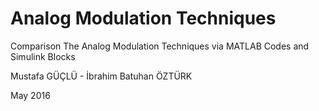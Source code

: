 # Analog Modulation Techniques
Comparison The Analog Modulation Techniques via MATLAB Codes and Simulink Blocks

Mustafa GÜÇLÜ - İbrahim Batuhan ÖZTÜRK

May 2016
